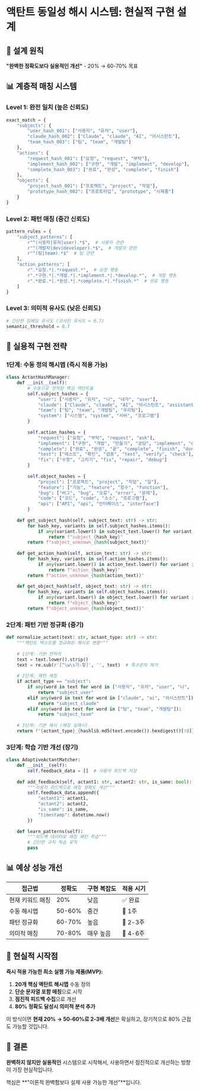 # 액탄트 동일성 해시 시스템: 현실적 구현 설계

## 🎯 설계 원칙
**"완벽한 정확도보다 실용적인 개선"** - 20% → 60-70% 목표

## 📊 계층적 매칭 시스템

### Level 1: 완전 일치 (높은 신뢰도)
```python
exact_match = {
    "subjects": {
        "user_hash_001": ["사용자", "유저", "user"],
        "claude_hash_002": ["Claude", "claude", "AI", "어시스턴트"],
        "team_hash_003": ["팀", "team", "개발팀"]
    },
    "actions": {
        "request_hash_001": ["요청", "request", "부탁"],
        "implement_hash_002": ["구현", "개발", "implement", "develop"],
        "complete_hash_003": ["완료", "완성", "complete", "finish"]
    },
    "objects": {
        "project_hash_001": ["프로젝트", "project", "작업"],
        "prototype_hash_002": ["프로토타입", "prototype", "시제품"]
    }
}
```

### Level 2: 패턴 매칭 (중간 신뢰도)
```python
pattern_rules = {
    "subject_patterns": [
        r"^(사용자|유저|user).*$",  # 사용자 관련
        r"^(개발자|dev|developer).*$",  # 개발자 관련
        r"^(팀|team).*$"  # 팀 관련
    ],
    "action_patterns": [
        r".*요청.*|.*request.*",  # 요청 행동
        r".*구현.*|.*개발.*|.*implement.*|.*develop.*",  # 개발 행동
        r".*완료.*|.*완성.*|.*complete.*|.*finish.*"  # 완료 행동
    ]
}
```

### Level 3: 의미적 유사도 (낮은 신뢰도)
```python
# 간단한 임베딩 유사도 (코사인 유사도 > 0.7)
semantic_threshold = 0.7
```

## 🔧 실용적 구현 전략

### 1단계: 수동 정의 해시맵 (즉시 적용 가능)
```python
class ActantHashManager:
    def __init__(self):
        # 수동으로 정의된 핵심 액탄트들
        self.subject_hashes = {
            "user": ["사용자", "유저", "나", "내가", "user"],
            "claude": ["Claude", "claude", "AI", "어시스턴트", "assistant"],
            "team": ["팀", "team", "개발팀", "우리팀"],
            "system": ["시스템", "system", "서버", "프로그램"]
        }
        
        self.action_hashes = {
            "request": ["요청", "부탁", "request", "ask"],
            "implement": ["구현", "개발", "만들기", "코딩", "implement", "develop", "code"],
            "complete": ["완료", "완성", "끝", "complete", "finish", "done"],
            "test": ["테스트", "확인", "검증", "test", "verify", "check"],
            "fix": ["수정", "고치기", "fix", "repair", "debug"]
        }
        
        self.object_hashes = {
            "project": ["프로젝트", "project", "작업", "일"],
            "feature": ["기능", "feature", "함수", "function"],
            "bug": ["버그", "bug", "오류", "error", "문제"],
            "code": ["코드", "code", "소스", "프로그램"],
            "api": ["API", "api", "인터페이스", "interface"]
        }
    
    def get_subject_hash(self, subject_text: str) -> str:
        for hash_key, variants in self.subject_hashes.items():
            if any(variant.lower() in subject_text.lower() for variant in variants):
                return f"subject_{hash_key}"
        return f"subject_unknown_{hash(subject_text)}"
    
    def get_action_hash(self, action_text: str) -> str:
        for hash_key, variants in self.action_hashes.items():
            if any(variant.lower() in action_text.lower() for variant in variants):
                return f"action_{hash_key}"
        return f"action_unknown_{hash(action_text)}"
    
    def get_object_hash(self, object_text: str) -> str:
        for hash_key, variants in self.object_hashes.items():
            if any(variant.lower() in object_text.lower() for variant in variants):
                return f"object_{hash_key}"
        return f"object_unknown_{hash(object_text)}"
```

### 2단계: 패턴 기반 정규화 (중기)
```python
def normalize_actant(text: str, actant_type: str) -> str:
    """액탄트 텍스트를 정규화된 해시로 변환"""
    
    # 1단계: 기본 전처리
    text = text.lower().strip()
    text = re.sub(r'[^\w\s가-힣]', '', text)  # 특수문자 제거
    
    # 2단계: 패턴 매칭
    if actant_type == "subject":
        if any(word in text for word in ["사용자", "유저", "user", "나", "내가"]):
            return "subject_user"
        elif any(word in text for word in ["claude", "ai", "어시스턴트"]):
            return "subject_claude"
        elif any(word in text for word in ["팀", "team", "개발팀"]):
            return "subject_team"
    
    # 3단계: 기본 해시 (매칭 실패시)
    return f"{actant_type}_{hashlib.md5(text.encode()).hexdigest()[:8]}"
```

### 3단계: 학습 기반 개선 (장기)
```python
class AdaptiveActantMatcher:
    def __init__(self):
        self.feedback_data = []  # 사용자 피드백 저장
        
    def add_feedback(self, actant1: str, actant2: str, is_same: bool):
        """사용자 피드백으로 매칭 정확도 개선"""
        self.feedback_data.append({
            "actant1": actant1,
            "actant2": actant2, 
            "is_same": is_same,
            "timestamp": datetime.now()
        })
        
    def learn_patterns(self):
        """피드백 데이터로 매칭 패턴 학습"""
        # 간단한 규칙 학습 로직
        pass
```

## 📊 예상 성능 개선

| 접근법 | 정확도 | 구현 복잡도 | 적용 시기 |
|--------|--------|-------------|-----------|
| 현재 키워드 매칭 | 20% | 낮음 | ✅ 완료 |
| 수동 해시맵 | 50-60% | 중간 | 🎯 1주 |
| 패턴 정규화 | 60-70% | 높음 | 📅 2-3주 |
| 의미적 매칭 | 70-80% | 매우 높음 | 📅 4-6주 |

## 🚀 현실적 시작점

**즉시 적용 가능한 최소 실행 가능 제품(MVP):**

1. **20개 핵심 액탄트 해시맵** 수동 정의
2. **단순 문자열 포함 매칭**으로 시작  
3. **점진적 피드백 수집**으로 개선
4. **80% 정확도 달성시 의미적 분석 추가**

이 방식이면 **현재 20% → 50-60%로 2-3배 개선**은 확실하고, 장기적으로 80% 근접도 가능할 것입니다.

## 🎯 결론

**완벽하지 않지만 실용적인** 시스템으로 시작해서, 사용하면서 점진적으로 개선하는 방향이 가장 현실적입니다. 

핵심은 **"이론적 완벽함보다 실제 사용 가능한 개선"**입니다.